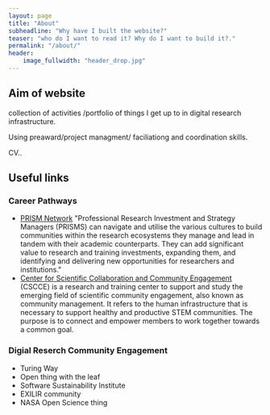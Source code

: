 ```yaml
---
layout: page
title: "About"
subheadline: "Why have I built the website?"
teaser: "who do I want to read it? Why do I want to build it?."
permalink: "/about/"
header:
    image_fullwidth: "header_drop.jpg"
---
```


## Aim of website
collection of activities /portfolio  of things I get up to in digital research infrastructure. 

Using preaward/project managment/ faciliationg and coordination skills. 

CV..


## Useful links
### Career Pathways

* [PRISM Network](https://www.pris-managers.ac.uk/) "Professional Research Investment and Strategy Managers (PRISMS) can navigate and utilise the various cultures to build communities within the research ecosystems they manage and lead in tandem with their academic counterparts. They can add significant value to research and training investments, expanding them, and identifying and delivering new opportunities for researchers and institutions."
* [Center for Scientific Collaboration and Community Engagement](https://www.cscce.org/) (CSCCE) is a research and training center to support and study the emerging field of scientific community engagement, also known as community management. It refers to the human infrastructure that is necessary to support healthy and productive STEM communities. The purpose is to connect and empower members to work together towards a common goal.

### Digial Reserch Community Engagement 
* Turing Way
* Open thing with the leaf
* Software Sustainability Institute
* EXILIR community   
* NASA Open Science thing
